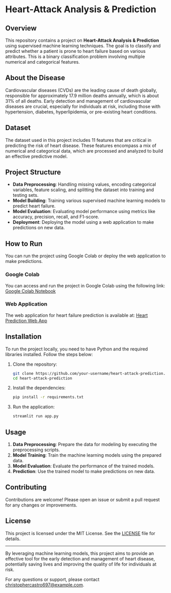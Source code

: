 # Heart-Attack Analysis & Prediction

## Overview

This repository contains a project on **Heart-Attack Analysis & Prediction** using supervised machine learning techniques. The goal is to classify and predict whether a patient is prone to heart failure based on various attributes. This is a binary classification problem involving multiple numerical and categorical features.

## About the Disease

Cardiovascular diseases (CVDs) are the leading cause of death globally, responsible for approximately 17.9 million deaths annually, which is about 31% of all deaths. Early detection and management of cardiovascular diseases are crucial, especially for individuals at risk, including those with hypertension, diabetes, hyperlipidemia, or pre-existing heart conditions.

## Dataset

The dataset used in this project includes 11 features that are critical in predicting the risk of heart disease. These features encompass a mix of numerical and categorical data, which are processed and analyzed to build an effective predictive model.

## Project Structure

- **Data Preprocessing**: Handling missing values, encoding categorical variables, feature scaling, and splitting the dataset into training and testing sets.
- **Model Building**: Training various supervised machine learning models to predict heart failure.
- **Model Evaluation**: Evaluating model performance using metrics like accuracy, precision, recall, and F1-score.
- **Deployment**: Deploying the model using a web application to make predictions on new data.

## How to Run

You can run the project using Google Colab or deploy the web application to make predictions.

### Google Colab

You can access and run the project in Google Colab using the following link:
[Google Colab Notebook](https://colab.research.google.com/drive/1huQS9J8csMdexngYB_RfDj7EpvNx-0NF?usp=sharing)

### Web Application

The web application for heart failure prediction is available at:
[Heart Prediction Web App](https://heartpredictiongpt.streamlit.app/)

## Installation

To run the project locally, you need to have Python and the required libraries installed. Follow the steps below:

1. Clone the repository:
   ```bash
   git clone https://github.com/your-username/heart-attack-prediction.git
   cd heart-attack-prediction
   ```

2. Install the dependencies:
   ```bash
   pip install -r requirements.txt
   ```

3. Run the application:
   ```bash
   streamlit run app.py
   ```

## Usage

1. **Data Preprocessing**: Prepare the data for modeling by executing the preprocessing scripts.
2. **Model Training**: Train the machine learning models using the prepared data.
3. **Model Evaluation**: Evaluate the performance of the trained models.
4. **Prediction**: Use the trained model to make predictions on new data.

## Contributing

Contributions are welcome! Please open an issue or submit a pull request for any changes or improvements.

## License

This project is licensed under the MIT License. See the [LICENSE](LICENSE) file for details.

---

By leveraging machine learning models, this project aims to provide an effective tool for the early detection and management of heart disease, potentially saving lives and improving the quality of life for individuals at risk.

For any questions or support, please contact [christophercastro697@example.com](mailto:christophercastro697@example.com).
